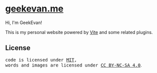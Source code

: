 # [geekevan.me](http://geekevan.me/) 



Hi, I'm GeekEvan!

This is my personal website powered by [Vite](https://vitejs.dev/) and some related plugins.


## License

<samp>code is licensed under <a href='./LICENSE'>MIT</a>,<br> words and images are licensed under <a href='https://creativecommons.org/licenses/by-nc-sa/4.0/'>CC BY-NC-SA 4.0</a></samp>.